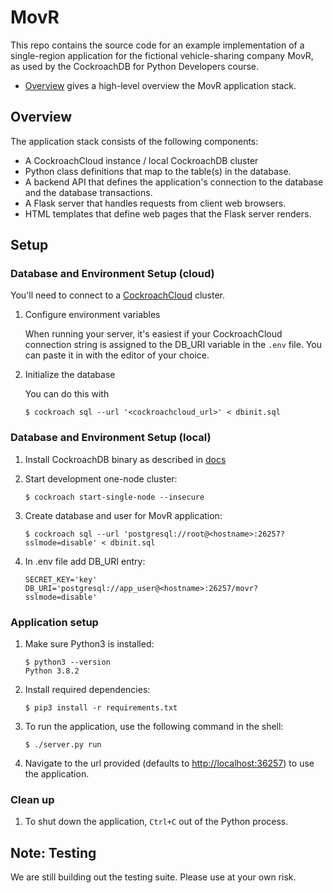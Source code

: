 # MovR

This repo contains the source code for an example implementation of a single-region application for the fictional vehicle-sharing company MovR, as used by the CockroachDB for Python Developers course.

- [Overview](#overview) gives a high-level overview the MovR application stack. 

## Overview

The application stack consists of the following components:

- A CockroachCloud instance / local CockroachDB cluster
- Python class definitions that map to the table(s) in the database.
- A backend API that defines the application's connection to the database and the database transactions.
- A Flask server that handles requests from client web browsers.
- HTML templates that define web pages that the Flask server renders.

## Setup

### Database and Environment Setup (cloud)

You'll need to connect to a [CockroachCloud](https://cockroachlabs.cloud/) cluster.

1. Configure environment variables
     
    When running your server, it's easiest if your CockroachCloud connection
    string is assigned to the DB_URI variable in the `.env` file. You can paste
    it in with the editor of your choice.

1. Initialize the database

    You can do this with

    ~~~ shell
    $ cockroach sql --url '<cockroachcloud_url>' < dbinit.sql
    ~~~

### Database and Environment Setup (local)

1. Install CockroachDB binary as described in [docs](https://www.cockroachlabs.com/docs/stable/install-cockroachdb-linux.html)

1. Start development one-node cluster:
    
    ~~~ shell
    $ cockroach start-single-node --insecure
    ~~~

1. Create database and user for MovR application:

    ~~~ shell
    $ cockroach sql --url 'postgresql://root@<hostname>:26257?sslmode=disable' < dbinit.sql
    ~~~

1. In .env file add DB_URI entry:

    ~~~ shell
    SECRET_KEY='key'
    DB_URI='postgresql://app_user@<hostname>:26257/movr?sslmode=disable'
    ~~~

### Application setup

1. Make sure Python3 is installed:

    ~~~ shell
    $ python3 --version
    Python 3.8.2
    ~~~
1. Install required dependencies:

    ~~~ shell
    $ pip3 install -r requirements.txt
    ~~~

1. To run the application, use the following command in the shell:

    ~~~ shell
    $ ./server.py run
    ~~~

1. Navigate to the url provided (defaults to [http://localhost:36257](http://localhost:36257)) to use the application.

### Clean up

1. To shut down the application, `Ctrl+C` out of the Python process.

## Note: Testing

We are still building out the testing suite. Please use at your own risk.

